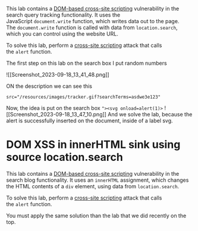 This lab contains a [DOM-based cross-site scripting](https://portswigger.net/web-security/cross-site-scripting/dom-based) vulnerability in the search query tracking functionality. It uses the JavaScript `document.write` function, which writes data out to the page. The `document.write` function is called with data from `location.search`, which you can control using the website URL.

To solve this lab, perform a [cross-site scripting](https://portswigger.net/web-security/cross-site-scripting) attack that calls the `alert` function.




The first step on this lab on the search box I put random numbers

![[Screenshot_2023-09-18_13_41_48.png]]

ON the description  we can see this 

```
src="/resources/images/tracker.gif?searchTerms=asdwe3e123"
```

Now, the idea is put on the search box  ```"><svg onload=alert(1)>```
![[Screenshot_2023-09-18_13_47_10.png]]
And we solve the lab, because the alert is successfully inserted on the document, inside of a label svg.





# DOM XSS in innerHTML sink using source location.search #

This lab contains a [DOM-based cross-site scripting](https://portswigger.net/web-security/cross-site-scripting/dom-based) vulnerability in the search blog functionality. It uses an `innerHTML` assignment, which changes the HTML contents of a `div` element, using data from `location.search`.

To solve this lab, perform a [cross-site scripting](https://portswigger.net/web-security/cross-site-scripting) attack that calls the `alert` function.

You must apply the same solution than the lab that we did recently on the top.


